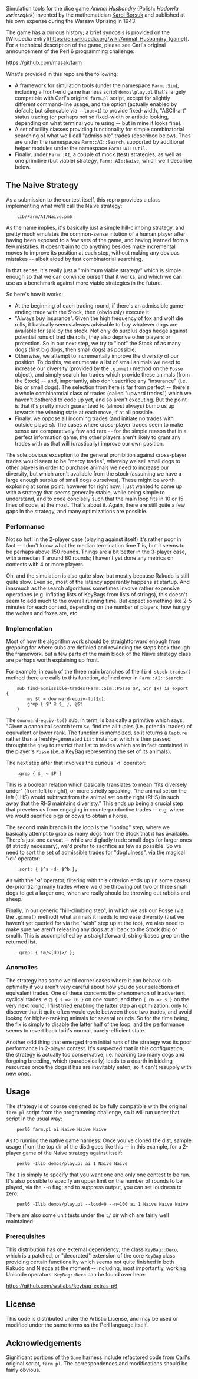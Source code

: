 Simulation tools for the dice game  _Animal Husbandry_ (Polish: _Hodowla zwierzątek_) invented by the mathematician [Karol Borsuk](https://en.wikipedia.org/wiki/Karol_Borsuk) and published at his own expense during the Warsaw Uprising in 1943.  

The game has a curious history; a brief synopsis is provided on the [Wikipedia entry](https://en.wikipedia.org/wiki/Animal_Husbandry_(game)].  For a technical description of the game, please see Carl's original announcement of the Perl 6 programming challenge: 
  
https://github.com/masak/farm

What's provided in this repo are the following:
* A framework for simulation tools (under the namespace ```Farm::Sim```), including a front-end game harness script ```demos\play.pl``` that's largely compatible with Carl's original ```farm.pl``` script, except for slightly different command-line usage, and the option (actually enabled by default; but silencable via ```--loud=1```) to provide fixed-width, "ASCII-art" status tracing (or perhaps not so fixed-width or artistic looking, depending on what terminal you're using -- but in mine it looks fine).
* A set of utility classes providing functionality for simple combinatorial searching of what we'll call "admissible" trades (described below).  Thes are under the namespaces ```Farm::AI::Search```, supported by additional helper modules under the namespace ```Farm::AI::Util```.
* Finally, under ```Farm::AI```, a couple of mock (test) strategies, as well as one primitive (but viable) strategy, ```Farm::AI::Naive```, which we'll describe below.

## The Naive Strategy ##
As a submission to the contest itself, this repro provides a class implementing what we'll call the Naive strategy: 
```
    lib/Farm/AI/Naive.pm6 
```
As the name implies, it's basically just a simple hill-climbing strategy, and pretty much emulates the common-sense intution of a human player after having been exposed to a few sets of the game, and having learned from a few mistakes.  It doesn't aim to do anything besides make incremental moves to improve its position at each step, without making any obvious mistakes -- albeit aided by fast combinatorial searching. 

In that sense, it's really just a "minimum viable strategy" which is simple enough so that we can convince ourself that it works, and which we can use as a benchmark against more viable strategies in the future.

So here's how it works:
* At the beginning of each trading round, if there's an admissible game-ending trade with the Stock, then (obviously) execute it.
* "Always buy insurance".  Given the high frequency of fox and wolf die rolls, it basically seems always advisable to buy whatever dogs are available for sale by the stock.  Not only do surplus dogs hedge against potential runs of bad die rolls, they also deprive other players or protection.  So in our next step, we try to "loot" the Stock of as many dogs (first big dogs, then small dogs) as possible. 
* Otherwise, we attempt to incrementally improve the diversity of our position.  To do this, we enumerate a list of small animals we need to increase
 our diversity (provided by the ```.gimme()``` method on the ```Posse``` object), and simply search for trades which provide these animals (from the Stock) -- and, importantly, also don't sacrifice any "insurance" (i.e. big or small dogs).  The selection from here is far from perfect -- there's a whole combinatorial class of trades (called "upward trades") which we haven't bothered to code up yet, and so aren't executing.  But the point is that it's pretty much guaranteed to (almost always) bump us up towards the winning state at each move, if at all possible.
* Finally, we oppose all incoming trades (and initiate no trades with outside players).  The cases where cross-player trades seem to make sense are comparatively few and rare -- for the simple reason that in a perfect information game, the other players aren't likely to grant any trades with us that will (drastically) improve our own position.  

The sole obvious exception to the general prohibition against cross-player trades would seem to be "mercy trades", whereby we sell small dogs to other players in order to purchase animals we need to increase our diversity, but which aren't available from the stock (assuming we have a large enough surplus of small dogs ourselves).  These might be worth exploring at some point; however for right now, I just wanted to come up with a strategy that seems generally stable, while being simple to understand, and to code concisely such that the main loop fits in 10 or 15 lines of code, at the most. 
That's about it.  Again, there are still quite a few gaps in the strategy, and many optimizations are possible.  

### Performance ###
Not so hot!  In the 2-player case (playing against itself) it's rather poor in fact -- I don't know what the median termination time T is, but it seems to be perhaps above 150 rounds.  Things are a bit better in the 3-player case, with a median T around 80 rounds; I haven't yet done any metrics on contests with 4 or more players.

Oh, and the simulation is also quite slow, but mostly because Rakudo is still quite slow.  Even so, most of the latency apparently happens at startup.  And inasmuch as the search algorithms sometimes involve rather expensive operations (e.g. inflating lists of KeyBags from lists of strings), this doesn't seem to add much to the overall running time.  But expect something like 2-5 minutes for each contest, depending on the number of players, how hungry the wolves and foxes are, etc.

### Implementation ###
Most of how the algorithm work should be straightforward enough from grepping for where subs are definied and rewinding the steps back through the framework, but a few parts of the main block of the Naive strategy class are perhaps worth explaining up front. 

For example, in each of the three main branches of the ```find-stock-trades()``` method there are calls to this function, defined over in ```Farm::AI::Search```:

```
    sub find-admissible-trades(Farm::Sim::Posse $P, Str $x) is export {
        my $t = downward-equiv-to($x);
        grep { $P ⊇ $_ }, @$t
    }
```
The ```downward-equiv-to()``` sub, in term, is basically a primitive which says, "Given a canonical search term ```$x```, find me all tuples (i.e. potential trades) of equivalent or lower rank.  The function is memoized, so it returns a ```Capture``` rather than a freshly-generated ```List``` instance, which is then passed throught the ```grep``` to restrict that list to trades which are in fact contained in the player's ```Posse``` (i.e. a KeyBag representing the set of its animals).

The next step after that involves the curious '⊲' operator:
```
    .grep { $_ ⊲ $P }
```
This is a boolean relation which basically translates to mean "fits diversely under" (from left to right), or more strictly speaking, "the animal set on the left (LHS) would subtract from the animal set on the right (RHS) in such away that the RHS maintains diveristy."  This ends up being a crucial step that prevetns us from engaging in counterproductive trades -- e.g. where we would sacrifice pigs or cows to obtain a horse.

The second main branch in the loop is the "looting" step, where we basically attempt to grab as many dogs from the Stock that it has available.  There's just one caveat -- while we'd gladly trade small dogs for larger ones (if strictly necessary), we'd prefer to sacrifice as few as possible.  So we need to sort the set of admissible trades for "dogfulness", via the magical '‹d›' operator:
```
    .sort: { $^a ‹d› $^b };
```
As with the '⊲' operator, filtering with this criterion ends up (in some cases) de-prioritizing many trades where we'd be throwing out two or three small dogs to get a larger one, when we really should be throwing out rabbits and sheep. 

Finally, in our generic "hill-climbing step", in which we ask our Posse (via the ```.gimme()``` method) what animals it needs to increase diversity (that we haven't yet queried for via the "wish" step up at the top), we also need to make sure we aren't releasing any dogs at all back to the Stock (big or small).  This is accomplished by a straightforward, string-based grep on the returned list.
```
    .grep: { !m/<[dD]>/ };
```

### Anomolies ###
The strategy has some weird corner cases where it can behave sub-optimally if you aren't very careful about how you do your selections of equivalent trades.  One of these concerns the phenomenon of inadvertent cyclical trades:  e.g. ```{ s => r6 }``` on one round, and then ```{ r6 => s }``` on the very next round.  I first tried enabling the latter step an optimization, only to discover that it quite often would cycle between those two trades, and avoid lookng for higher-ranking animals for several rounds.  So for the time being, the fix is simply to disable the latter half of the loop, and the performance seems to revert back to it's normal, barely-efficient state. 

Another odd thing that emerged from initial runs of the strategy was its poor performance in 2-player contest.  It's suspected that in this configuration, the strategy is actually too conservative, i.e. hoarding too many dogs and forgoing breeding, which (paradoxically) leads to a dearth in bidding resources once the dogs it has are inevitably eaten, so it can't resupply with new ones.

## Usage ##

The strategy is of course designed do be fully compatible with the original ```farm.pl``` script from the programming challenge, so it will run under that script in the usual way:
```
    perl6 farm.pl ai Naive Naive Naive 
```
As to running the native game harness:  Once you've cloned the dist, sample usage (from the top dir of the dist) goes like this -- in this example, for a 2-player game of the Naive strategy against itself:
```
    perl6 -Ilib demos/play.pl ai 1 Naive Naive 
```
The ```1``` is simply to specify that you want one and only one contest to be run.  It's also possible to specify an upper limit on the number of rounds to be played, via the ```--n``` flag; and to suppress output, you can set loudness to zero:
```
    perl6 -Ilib demos/play.pl --loud=0 --n=100 ai 1 Naive Naive Naive 
```
There are also some unit tests under the ```t/``` dir which are fairly well maintained.

### Prerequisites ###
This distribution has one external dependency; the class ```KeyBag::Deco```, which is a patched, or "decorated" extension of the core ```KeyBag``` class providing certain functionality which seems not quite finished in both Rakudo and Niecza at the moment -- including, most importantly, working Unicode operators.  ```KeyBag::Deco``` can be found over here: 

https://github.com/wstlabs/keybag-extras-p6

## License ##

This code is distributed under the Artistic License, and may be used or modified under the same terms as the Perl language itself.

## Acknowledgements ##

Significant portions of the ```Game``` harness include refactored code from Carl's original script, ```farm.pl```.  The correspondences and modifications should be fairly obvious.




